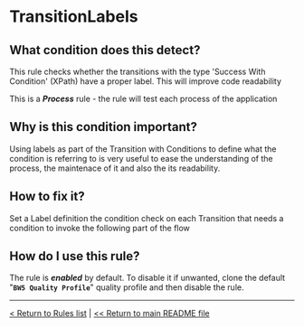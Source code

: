 # TransitionLabels

## What condition does this detect?

This rule checks whether the transitions with the type 'Success With Condition' (XPath) have a proper label. This will improve code readability

This is a ***Process*** rule - the rule will test each process of the application

## Why is this condition important?

Using labels as part of the Transition with Conditions to define what the condition is referring to is very useful to ease the understanding of the process, the maintenace of it and also the its readability.

## How to fix it?

Set a Label definition the condition check on each Transition that needs a condition to invoke the following part of the flow

## How do I use this rule?

The rule is **_enabled_** by default. To disable it if unwanted, clone the default "**`BW5 Quality Profile`**" quality profile and then disable the rule.

---
[< Return to Rules list](./RULES.md) |  [<< Return to main README file](../../../README.md)
